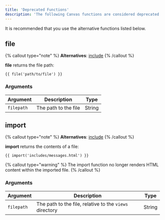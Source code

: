 ```yaml
---
title: 'Deprecated Functions'
description: 'The following Canvas functions are considered deprecated.'
---
```


It is recommended that you use the alternative functions listed below.

## file

{% callout type="note" %}
**Alternatives**: [include](/docs/canvas/functions/include)
{% /callout %}

**file** returns the file path:

```canvas {% process=false %}
{{ file('path/to/file') }}
```

### Arguments

Argument   | Description          | Type
---------- | -------------------- | ------
`filepath` | The path to the file | String

## import

{% callout type="note" %}
**Alternatives**: [include](/docs/canvas/functions/include)
{% /callout %}

**import** returns the contents of a file:

```canvas {% process=false %}
{{ import('includes/messages.html') }}
```

{% callout type="warning" %}
The import function no longer renders HTML content within the imported file.
{% /callout %}

### Arguments

Argument   | Description                                             | Type
---------- | ------------------------------------------------------- | ------
`filepath` | The path to the file, relative to the `views` directory | String
